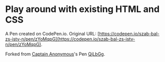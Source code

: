 # Play around with existing HTML and CSS

A Pen created on CodePen.io. Original URL: [https://codepen.io/szab-bal-zs-istv-n/pen/zYoMqpG](https://codepen.io/szab-bal-zs-istv-n/pen/zYoMqpG).



Forked from [Captain Anonymous](http://codepen.io/anon/)'s Pen [QjLbGg](http://codepen.io/anon/pen/QjLbGg/).
